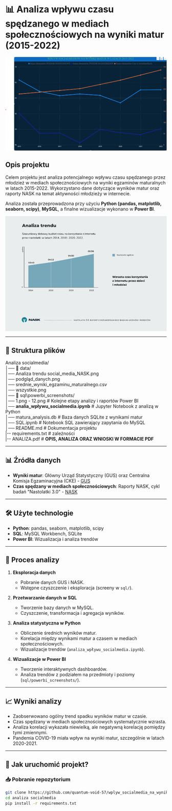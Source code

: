 # 📊 Analiza wpływu czasu spędzanego w mediach społecznościowych na wyniki matur (2015-2022)


![Analiza danych](sql/powerbi_screenshots/7.png)


## Opis projektu

Celem projektu jest analiza potencjalnego wpływu czasu spędzanego przez młodzież w mediach społecznościowych na wyniki egzaminów maturalnych w latach 2015-2022. Wykorzystano dane dotyczące wyników matur oraz raporty NASK na temat aktywności młodzieży w internecie.

Analiza została przeprowadzona przy użyciu **Python (pandas, matplotlib, seaborn, scipy)**, **MySQL**, a finalne wizualizacje wykonano w **Power BI**.


![Analiza danych](data/Analiza%20trendu%20social_media%20NASK.png)

---

## 📂 Struktura plików

Analiza socialmedia/  
    │── 📁 data/  
        │── Analiza trendu social_media_NASK.png  
        │── podgląd_danych.png    
        │── srednie_wyniki_egzaminu_maturalnego.csv  
        │── wszystkie.png  
    │── 📁 sql\powerbi_screenshots/  
        │── 1.png - 12.png # Kolejne etapy analizy i raportów Power BI  
    │── **analia_wpływu_socialmedia.ipynb** # Jupyter Notebook z analizą w Python  
    │── matura_analysis.db # Baza danych SQLite z wynikami matur  
    │── SQL.ipynb # Notebook SQL zawierający zapytania do MySQL  
    │── README.md # Dokumentacja projektu  
    |-- requirements.txt # zależności  
    |-- ANALIZA.pdf # **OPIS, ANALIZA ORAZ WNIOSKI W FORMACIE PDF**

---

## 📊 Źródła danych

- **Wyniki matur**: Główny Urząd Statystyczny (GUS) oraz Centralna Komisja Egzaminacyjna (CKE) - [GUS](https://stat.gov.pl/obszary-tematyczne/edukacja/edukacja/srednie-wyniki-egzaminu-maturalnego,17,1.html)
- **Czas spędzany w mediach społecznościowych**: Raporty NASK, cykl badań "Nastolatki 3.0" - [NASK](https://nask.pl/magazyn/nastolatki-3-0-raport-z-ogolnopolskiego-badania-uczniow-i-rodzicow/)


---

## 🛠 Użyte technologie
- **Python**: pandas, seaborn, matplotlib, scipy
- **SQL**: MySQL Workbench, SQLite
- **Power BI**: Wizualizacja i analiza trendów

---

## 🔎 Proces analizy
1. **Eksploracja danych**  
   - Pobranie danych GUS i NASK.
   - Wstępne czyszczenie i eksploracja (screeny w `sql/`).

2. **Przetwarzanie danych w SQL**  
   - Tworzenie bazy danych w MySQL.
   - Czyszczenie, transformacja i agregacja wyników.

3. **Analiza statystyczna w Python**  
   - Obliczenie średnich wyników matur.
   - Korelacja między wynikami matur a czasem w mediach społecznościowych.
   - Wizualizacje trendów (`analiza_wpływu_socialmedia.ipynb`).

4. **Wizualizacje w Power BI**  
   - Tworzenie interaktywnych dashboardów.
   - Analiza trendów z podziałem na przedmioty i poziomy (`sql/powerbi_screenshots/`).

---

## 📈 Wyniki analizy
- Zaobserwowano ogólny trend spadku wyników matur w czasie.
- Czas spędzany w mediach społecznościowych systematycznie wzrasta.
- Analiza korelacji wykazała niewielką, ale negatywną korelację pomiędzy tymi zmiennymi.
- Pandemia COVID-19 miała wpływ na wyniki matur, szczególnie w latach 2020-2021.

---

## 🔄 Jak uruchomić projekt?
### 📥 Pobranie repozytorium
```bash
git clone https://github.com/quantum-void-57/wplyw_socialmedia_na_wyniki_matur.git
cd analiza socialmedia
pip install -r requirements.txt
